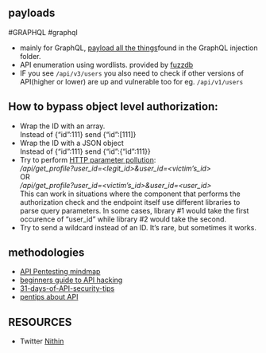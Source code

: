 ## payloads
#GRAPHQL #graphql  
- mainly for GraphQL, [payload all the things](https://github.com/swisskyrepo/PayloadsAllTheThings)found in the GraphQL injection folder.
- API enumeration using wordlists. provided by [fuzzdb](https://github.com/fuzzdb-project/fuzzdb/blob/master/discovery/common-methods/common-methods.txt)
- IF you see `/api/v3/users` you also need to check if other versions of API(higher or lower) are up and vulnerable too for eg. `/api/v1/users`
## How to bypass object level authorization:

- Wrap the ID with an array.  
    Instead of {“id”:111} send {“id”:[111]}
- Wrap the ID with a JSON object  
    Instead of {“id”:111} send {“id”:{“id”:111}}
- Try to perform [HTTP parameter pollution](https://medium.com/@0xgaurang/case-study-bypassing-idor-via-parameter-pollution-78f7b3f9f59d):  
    _/api/get_profile?user_id=<legit_id>&user_id=<victim’s_id>_  
    OR  
    _/api/get_profile?user_id=<victim’s_id>&user_id=<user_id>_  
    This can work in situations where the component that performs the authorization check and the endpoint itself use different libraries to parse query parameters. In some cases, library #1 would take the first occurence of “user_id” while library #2 would take the second.
- Try to send a wildcard instead of an ID. It’s rare, but sometimes it works.
## methodologies
-  [API Pentesting mindmap](https://github.com/cyprosecurity/API-SecurityEmpire/blob/main/README.md)
-  [beginners guide to API hacking](https://danaepp.com/beginners-guide-to-api-hacking)
- [31-days-of-API-security-tips](https://github.com/inonshk/31-days-of-API-Security-Tips)
- [pentips about API](https://csbygb.gitbook.io/pentips/web-pentesting/api)
## RESOURCES
- Twitter [Nithin](https://twitter.com/thebinarybot)

